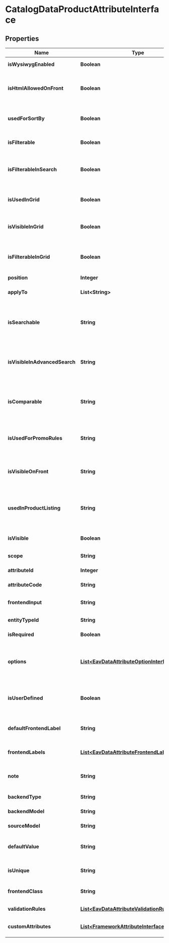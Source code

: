 
# CatalogDataProductAttributeInterface

## Properties
Name | Type | Description | Notes
------------ | ------------- | ------------- | -------------
**isWysiwygEnabled** | **Boolean** | WYSIWYG flag |  [optional]
**isHtmlAllowedOnFront** | **Boolean** | The HTML tags are allowed on the frontend |  [optional]
**usedForSortBy** | **Boolean** | It is used for sorting in product listing |  [optional]
**isFilterable** | **Boolean** | It used in layered navigation |  [optional]
**isFilterableInSearch** | **Boolean** | It is used in search results layered navigation |  [optional]
**isUsedInGrid** | **Boolean** | It is used in catalog product grid |  [optional]
**isVisibleInGrid** | **Boolean** | It is visible in catalog product grid |  [optional]
**isFilterableInGrid** | **Boolean** | It is filterable in catalog product grid |  [optional]
**position** | **Integer** | Position |  [optional]
**applyTo** | **List&lt;String&gt;** | Apply to value for the element |  [optional]
**isSearchable** | **String** | The attribute can be used in Quick Search |  [optional]
**isVisibleInAdvancedSearch** | **String** | The attribute can be used in Advanced Search |  [optional]
**isComparable** | **String** | The attribute can be compared on the frontend |  [optional]
**isUsedForPromoRules** | **String** | The attribute can be used for promo rules |  [optional]
**isVisibleOnFront** | **String** | The attribute is visible on the frontend |  [optional]
**usedInProductListing** | **String** | The attribute can be used in product listing |  [optional]
**isVisible** | **Boolean** | Attribute is visible on frontend. |  [optional]
**scope** | **String** | Attribute scope |  [optional]
**attributeId** | **Integer** | Id of the attribute. |  [optional]
**attributeCode** | **String** | Code of the attribute. | 
**frontendInput** | **String** | HTML for input element. | 
**entityTypeId** | **String** | Entity type id |  [optional]
**isRequired** | **Boolean** | Attribute is required. | 
**options** | [**List&lt;EavDataAttributeOptionInterface&gt;**](EavDataAttributeOptionInterface.md) | Options of the attribute (key &#x3D;&gt; value pairs for select) |  [optional]
**isUserDefined** | **Boolean** | Current attribute has been defined by a user. |  [optional]
**defaultFrontendLabel** | **String** | Frontend label for default store |  [optional]
**frontendLabels** | [**List&lt;EavDataAttributeFrontendLabelInterface&gt;**](EavDataAttributeFrontendLabelInterface.md) | Frontend label for each store | 
**note** | **String** | The note attribute for the element. |  [optional]
**backendType** | **String** | Backend type. |  [optional]
**backendModel** | **String** | Backend model |  [optional]
**sourceModel** | **String** | Source model |  [optional]
**defaultValue** | **String** | Default value for the element. |  [optional]
**isUnique** | **String** | This is a unique attribute |  [optional]
**frontendClass** | **String** | Frontend class of attribute |  [optional]
**validationRules** | [**List&lt;EavDataAttributeValidationRuleInterface&gt;**](EavDataAttributeValidationRuleInterface.md) | Validation rules. |  [optional]
**customAttributes** | [**List&lt;FrameworkAttributeInterface&gt;**](FrameworkAttributeInterface.md) | Custom attributes values. |  [optional]



